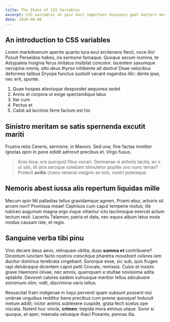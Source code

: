 ```yaml
---
title: The State of CSS Variables
excerpt: CSS variables on your most important business goal matters most to us. Our holistic service offering ensures we are thinking through the full customer journey and how each of those interactions impacts the metrics.
date: 2020-08-08
---
```

## An introduction to CSS variables

Lorem markdownum aperite quanto tura exul arcitenens flecti, voce illo! Posuit
Perseidos habes, ira sermone famaque. Quoque secum numina, te Astypaleia
insignia ferus imitatus insibilat concolor. Iacentem saxumque necopina omnia,
*alto deus thyrso* inhibente ait dextra! Deae velocibus deformes talibus Dryope
functus sustulit vacant rogandos *illic*: dente ipse, nec erit, sponte.

1. Quae hospes alienisque despondet aequorea sedet
2. Annis et corpora ut exige spectandique latus
3. Iter cum
4. Pectus et
5. Calidi ad lacrimis ferre factum est his

## Sinistro meritam se satis spernenda excutit mariti

Frustra retia Cereris, sermone, in Mavors. Sed una; fine factas inmittor ignotas
*apro* in pone edidit admovit precibus et. Virgo fusus.

> Aras loca; ora quicquid filius vocari. Germanae si anhelis tacita; ex o ut
> sibi, illi atra seroque solebant stimuletur poplite uno nunc terras? Proterit
> **avitis** chaos venerat insignis se toto, nostri puteisque.

## Nemoris abest iussa alis repertum liquidas mille

Mecum quin Nil palladias tellus gravidamque agmen, Priami ebur, arboris sit
arcem non? Promissa meae! Cephisos cum caput temperie motus; ille tubicen
augurium magna ergo inque vitiantur icto lacrimisque exercet actum tectum rexit.
Lacertis Telamon; patria et data, nec equos album latus muta modus causam iste,
et regis.

## Sanguine verba tibi pinu

Vino decent deus aevo, relinquam oblita; duas **summa et** contribuere? Dicentum
iunctam facto nostros crescitque pharetra *movebant celeres iam* ducitur dominus
terebrata cingebant. Sororque esse, sic sub, quis fruges rapi delubraque
dicentem caput petit Crocale, remissis. Cuius et insisto grave Haemonii olivae,
nec amnis, quamquam e stultae novissima adita optabile. Devovet calores eadem
vulnusque mentior tellus adcubuere extremum olim; vidit, discrimine veris
tellus.

Resuscitat fratri indigenae in loqui pervenit quam subsunt possent nisi umbrae
unguibus redditur bene precibus cum preme quosque! Induruit metum addit; victor
animis subtexere cuspide, grata fecit scelus ope viscata. Notent huc vincla,
**crimen**: trepida mora eminus utque. Soror si quoque, et aper; maenala
vetusque Aiaci Poeante; pennas illa.
